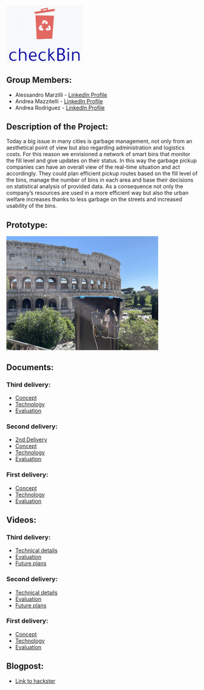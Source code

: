 <img src="img/Logo.png" width="200">

## Group Members:

- Alessandro Marzilli - [LinkedIn Profile](https://www.linkedin.com/in/alessandro-marzilli-84a07a235/)
- Andrea Mazzitelli - [LinkedIn Profile](https://www.linkedin.com/in/andrea-mazzitelli-795ab4234/)
- Andrea Rodriguez - [LinkedIn Profile](https://www.linkedin.com/in/andrea-rod/)

## Description of the Project:

Today a big issue in many cities is garbage management, not only from an aesthetical point of view but also regarding administration and logistics costs. For this reason we envisioned a network of smart bins that monitor the fill level and give updates on their status. In this way the garbage pickup companies can have an overall view of the real-time situation and act accordingly. They could plan efficient pickup routes based on the fill level of the bins, manage the number of bins in each area and base their decisions on statistical analysis of provided data. As a consequence not only the company’s resources are used in a more efficient way but also the urban welfare increases thanks to less garbage on the streets and increased usability of the bins.

## Prototype:
<img src="img/alfredo_0.jpg" width="400">

## Documents:
### Third delivery:
- [Concept](/doc/Third%20Delivery/Concept.md)
- [Technology](/doc/Third%20Delivery/Technology.md)
- [Evaluation](/doc/Third%20Delivery/Evaluation.md)
### Second delivery:
- [2nd Delivery](/doc/Second%20Delivery/2ndDelivery.md)
- [Concept](/doc/Second%20Delivery/Concept.md)
- [Technology](/doc/Second%20Delivery/Technology.md)
- [Evaluation](/doc/Second%20Delivery/Evaluation.md)
### First delivery:
- [Concept](/doc/First%20Delivery/Concept.md)
- [Technology](/doc/First%20Delivery/Technology.md)
- [Evaluation](/doc/First%20Delivery/Evaluation.md)

## Videos:
### Third delivery:
- [Technical details]()
- [Evaluation]()
- [Future plans]()
### Second delivery:
- [Technical details](https://youtu.be/C8MtbwdandU)
- [Evaluation](https://www.youtube.com/watch?v=46vqiiF-4S0)
- [Future plans](https://www.youtube.com/watch?v=kTAaOJ-Nj90)
### First delivery:
- [Concept](https://youtu.be/G0L1xYLjtnY)
- [Technology](https://youtu.be/uhQEX0K4BaE)
- [Evaluation](https://youtu.be/skyZr8n79Us)

## Blogpost:
- [Link to hackster](https://www.hackster.io/)
